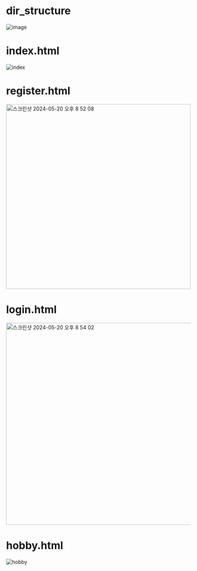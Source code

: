 # dir_structure
![image](https://github.com/wldhks1959/TLTS/assets/69555890/419ba40d-25b5-4afc-8977-a2ac7a469a6e)

# index.html
![index](https://github.com/wldhks1959/TLTS/assets/69555890/a6ec038f-347c-4634-b26f-76dddc411947)

# register.html
<img width="503" alt="스크린샷 2024-05-20 오후 8 52 08" src="https://github.com/wldhks1959/TLTS/assets/64916999/5696a340-c117-4b23-ae34-72893a4c74c0">

# login.html
<img width="550" alt="스크린샷 2024-05-20 오후 8 54 02" src="https://github.com/wldhks1959/TLTS/assets/64916999/b5f4eba0-96ad-4d5b-9eee-fa565b31640c">

# hobby.html
![hobby](https://github.com/wldhks1959/TLTS/assets/69555890/5148385b-11d8-432b-a4b0-c1ec15d35c0b)
